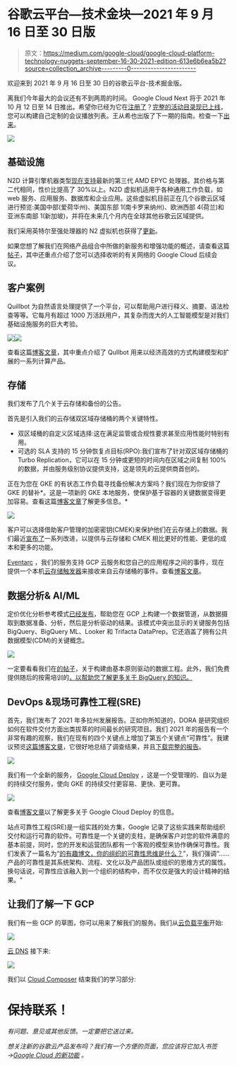 # 谷歌云平台—技术金块—2021 年 9 月 16 日至 30 日版

> 原文：<https://medium.com/google-cloud/google-cloud-platform-technology-nuggets-september-16-30-2021-edition-613e6b6ea5b2?source=collection_archive---------0----------------------->

欢迎来到 2021 年 9 月 16 日至 30 日的谷歌云平台-技术掘金版。

离我们今年最大的会议还有不到两周的时间。 Google Cloud Next 将于 2021 年 10 月 12 日至 14 日推出。希望你已经为它在[注册了](https://cloud.withgoogle.com/next/register?utm_source=google&utm_medium=blog&utm_campaign=FY21-Q4-global-ES903-onlineevent-er-next-2021&utm_content=blog-next-21-registration&_ga=2.194198697.-545181806.1627628476)？[完整的活动目录现已上线](https://cloud.withgoogle.com/next/catalog?_ga=2.146931319.-1759528332.1631839374#featured?utm_source=google&utm_medium=blog&utm_campaign=FY21-Q4-global-ES903-onlineevent-er-next-2021&utm_content=just-released-next-21-catalog-build-playlist&utm_term=-)，您可以构建自己定制的会议播放列表。王从希也出版了下一期的指南。检查一下[出来](https://cloud.google.com/blog/topics/developers-practitioners/stephanie-wongs-guide-googlecloudnext-2021)。

![](img/6076b6cefa9ded5eb76163c330c89c51.png)

## **基础设施**

N2D 计算引擎机器类型[现在支持](https://cloud.google.com/blog/products/compute/3rd-gen-amd-epyc-comes-to-compute-engine-n2d-machine-famil)最新的第三代 AMD EPYC 处理器。其价格与第二代相同，性价比提高了 30%以上。N2D 虚拟机适用于各种通用工作负载，如 web 服务、应用服务、数据库和企业应用。这些虚拟机目前正在几个谷歌云区域进行预览:美国中部(爱荷华州)、美国东部 1(南卡罗来纳州)、欧洲西部 4(荷兰)和亚洲东南部 1(新加坡)，并将在未来几个月内在全球其他谷歌云区域提供。

我们采用英特尔至强处理器的 N2 虚拟机也获得了[更新](https://cloud.google.com/blog/products/compute/compute-engine-n2-vms-now-available-with-intel-ice-lake)。

如果您想了解我们在网络产品组合中所做的新服务和增强功能的概述，请查看这篇[帖子](https://cloud.google.com/blog/products/networking/expanding-google-cloud-network-infrastructure-and-services)，其中还重点介绍了您可以选择收听的有关网络的 Google Cloud 后续会议。

## **客户案例**

Quillbot 为自然语言处理提供了一个平台，可以帮助用户进行释义、摘要、语法检查等等。它每月有超过 1000 万活跃用户，其复杂而庞大的人工智能模型是对我们基础设施服务的巨大考验。

![](img/764112e53354b7b5df092cfc63d6552d.png)![](img/f004b14b86268d64597086fc1b584dcd.png)

查看这篇[博客文章](https://cloud.google.com/blog/topics/customers/quillbot-scales-up-to-100x-with-google-cloud)，其中重点介绍了 Qullbot 用来以经济高效的方式构建模型和扩展的一系列计算产品。

## **存储**

我们发布了几个关于云存储和备份的公告。

首先是引入我们的云存储双区域存储桶的两个关键特性。

*   双区域桶的自定义区域选择:这在满足监管或合规性要求甚至应用性能时特别有用。
*   可选的 SLA 支持的 15 分钟恢复点目标(RPO):我们宣布了针对双区域存储桶的 Turbo Replication，它可以在 15 分钟或更短的时间内在区域之间复制 100%的数据，并由服务级别协议提供支持，这是领先的云提供商首创的。

正在为您在 GKE 的有状态工作负载寻找备份解决方案吗？我们现在为你安排了 GKE 的替补*。这是一项新的 GKE 本地服务，使保护基于容器的关键数据变得更加容易。查看这篇[博客文章](https://cloud.google.com/blog/products/storage-data-transfer/google-cloud-launches-backups-for-gke)了解更多信息。*

![](img/e50eca7314252f0744cc9b0f1f1c2770.png)

客户可以选择借助客户管理的加密密钥(CMEK)来保护他们在云存储上的数据。我们最近[宣布了](https://cloud.google.com/blog/products/storage-data-transfer/learn-about-the-latest-cloud-storage-encryption-releases)一系列改进，以提供与云存储和 CMEK 相比更好的性能、更低的成本和更多的功能。

[Eventarc](https://cloud.google.com/eventarc/docs) ，我们的服务支持 GCP 云服务和您自己的应用程序之间的事件，现在提供一个本机[云存储触发器](https://cloud.google.com/eventarc/docs/creating-triggers#cloud-storage)来接收来自云存储桶的事件。查看[博客文章](https://cloud.google.com/blog/topics/developers-practitioners/introducing-new-cloud-storage-trigger-eventarc)。

## **数据分析& AI/ML**

定价优化分析参考模式[已经发布](https://cloud.google.com/blog/products/data-analytics/centralize-data-sources-into-bigquery-with-dataprep)，帮助您在 GCP 上构建一个数据管道，从数据摄取到数据准备、分析，然后是分析驱动的结果。该模式中突出显示的关键服务包括 BigQuery、BigQuery ML、Looker 和 Trifacta DataPrep。它还涵盖了拥有公共数据模型(CDM)的关键概念。

![](img/0852609c590978f272ff2297f9fca2d3.png)

一定要看看我们在[的帖子](https://cloud.google.com/blog/products/data-analytics/building-the-data-engineering-driven-organization)，关于构建由基本原则驱动的数据工程。此外，我们免费提供随后的按需培训的[，以帮助您了解更多关于 BigQuery 的知识。](https://cloud.google.com/blog/topics/training-certifications/free-google-cloud-bigquery-training)

## **DevOps &现场可靠性工程(SRE)**

首先，我们发布了 2021 年多拉州发展报告。正如你所知道的，DORA 是研究组织如何在软件交付方面出类拔萃的时间最长的研究项目。我们 2021 年的报告有一个非常有趣的观察，我们在现有的四个关键点上增加了第五个关键点“可靠性”。我建议预览[这篇博客文章](https://cloud.google.com/blog/products/devops-sre/announcing-dora-2021-accelerate-state-of-devops-report)，它很好地总结了调查结果，并且[下载完整的报告](https://cloud.google.com/devops/state-of-devops/)。

![](img/8f20e57788679ec60f46cac8b03b7a8a.png)

我们有一个全新的服务， [Google Cloud Deploy](https://cloud.google.com/deploy) ，这是一个受管理的、自以为是的持续交付服务，使向 GKE 的持续交付更容易、更快、更可靠。

![](img/8ecdefcb587b5fa8ff1eae42c5f18d9b.png)

查看[博客文章](https://cloud.google.com/blog/products/devops-sre/google-cloud-deploy-automates-deploys-to-gke)以了解更多关于 Google Cloud Deploy 的信息。

站点可靠性工程(SRE)是一组实践的处方集，Google 记录了这些实践来帮助组织交付和运行可靠的软件。可靠性是一个关键的支柱，是确保客户对您的软件满意的基本前提，同时，您的开发和运营团队都有一个客观的模型来协作确保可靠性。我们发表了一篇名为“[的有趣博文，你的组织的可靠性思维是什么？](https://cloud.google.com/blog/products/devops-sre/the-five-phases-of-organizational-reliability)”，我们强调“……产品的可靠性是其系统架构、流程、文化以及产品团队或组织的思维方式的属性。换句话说，可靠性应该融入到一个组织的结构中，而不仅仅是强大的设计精神的结果。"

## **让我们了解一下 GCP**

我们有一些 GCP 的草图，你可以用来了解我们的服务。我们从[云负载平衡](https://cloud.google.com/blog/topics/developers-practitioners/what-cloud-load-balancing)开始:

![](img/4f8fcbb617af496cf59e83d176fa52cb.png)

[云 DNS](https://cloud.google.com/blog/topics/developers-practitioners/cloud-dns-explained) 接下来:

![](img/2428eccf048ce49feb706c8b8c691e47.png)

我们以 [Cloud Composer](https://cloud.google.com/blog/topics/developers-practitioners/what-cloud-composer) 结束我们的学习部分:

# 保持联系！

*有问题、意见或其他反馈。一定要把它送过来。*

*想关注新的谷歌云产品发布吗？我们有一个方便的页面，您应该将它加入书签→*[*Google Cloud 的新功能*](https://bit.ly/3umz3cA) *。*